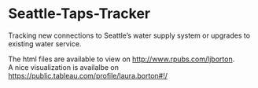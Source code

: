 # Seattle-Taps-Tracker
Tracking new connections to Seattle’s water supply system or upgrades to existing water service.

The html files are available to view on http://www.rpubs.com/ljborton.  
A nice visualization is availalbe on https://public.tableau.com/profile/laura.borton#!/
